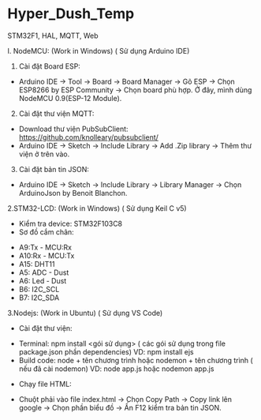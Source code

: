# Hyper_Dush_Temp
STM32F1, HAL, MQTT, Web

I. NodeMCU: (Work in Windows) ( Sử dụng Arduino IDE)

1. Cài đặt Board ESP:
+ Arduino IDE -> Tool -> Board -> Board Manager -> Gõ ESP -> Chọn ESP8266 by ESP Community -> Chọn board phù hợp. Ở đây, mình dùng NodeMCU 0.9(ESP-12 Module).

2. Cài đặt thư viện MQTT:
+ Download thư viện PubSubClient: https://github.com/knolleary/pubsubclient/
+ Arduino IDE -> Sketch -> Include Library -> Add .Zip library -> Thêm thư viện ở trên vào.

3. Cài đặt bản tin JSON:
+ Arduino IDE -> Sketch -> Include Library -> Library Manager -> Chọn ArduinoJson by Benoit Blanchon.

2.STM32-LCD: (Work in Windows) ( Sử dụng Keil C v5)
- Kiểm tra device: STM32F103C8
- Sơ đồ cắm chân:
+ A9:Tx - MCU:Rx
+ A10:Rx - MCU:Tx
+ A15: DHT11
+ A5: ADC - Dust
+ A6: Led - Dust
+ B6: I2C_SCL
+ B7: I2C_SDA

3.Nodejs: (Work in Ubuntu) ( Sử dụng VS Code)
- Cài đặt thư viện:
+ Terminal: npm install <gói sử dụng> ( các gói sử dụng trong file package.json phần dependencies)
VD: npm install ejs
+ Build code: node + tên chương trình hoặc nodemon + tên chương trình ( nếu đã cài nodemon)
VD: node app.js hoặc nodemon app.js
- Chạy file HTML:
+ Chuột phải vào file index.html -> Chọn Copy Path -> Copy link lên google -> Chọn phần biểu đồ -> Ấn F12 kiểm tra bản tin JSON.
